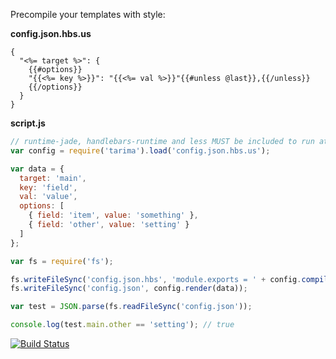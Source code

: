 Precompile your templates with style:

**config.json.hbs.us**

```
{
  "<%= target %>": {
    {{#options}}
    "{{<%= key %>}}": "{{<%= val %>}}"{{#unless @last}},{{/unless}}
    {{/options}}
  }
}
```

**script.js**

```javascript
// runtime-jade, handlebars-runtime and less MUST be included to run at client-side
var config = require('tarima').load('config.json.hbs.us');

var data = {
  target: 'main',
  key: 'field',
  val: 'value',
  options: [
    { field: 'item', value: 'something' },
    { field: 'other', value: 'setting' }
  ]
};

var fs = require('fs');

fs.writeFileSync('config.json.hbs', 'module.exports = ' + config.compile(data) + ';');
fs.writeFileSync('config.json', config.render(data));

var test = JSON.parse(fs.readFileSync('config.json'));

console.log(test.main.other == 'setting'); // true
```

[![Build Status](https://travis-ci.org/pateketrueke/tarima.png)](https://travis-ci.org/pateketrueke/tarima)
